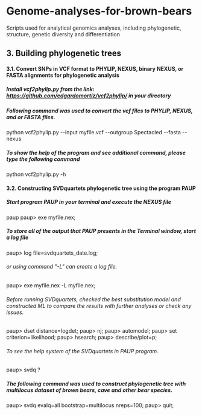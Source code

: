 # Genome-analyses-for-brown-bears
Scripts used for analytical genomics analyses, including phylogenetic, structure, genetic diversity and differentiation

## 3. Building phylogenetic trees
#### 3.1. Convert SNPs in VCF format to PHYLIP, NEXUS, binary NEXUS, or FASTA alignments for phylogenetic analysis
  ##### Install vcf2phylip.py from the link: https://github.com/edgardomortiz/vcf2phylip/ in your directory
  ##### Following command was used to convert the vcf files to PHYLIP, NEXUS, and or FASTA files. 
python vcf2phylip.py --input myfile.vcf --outgroup Spectacled --fasta --nexus
  ##### To show the help of the program and see additional command, please type the following command
python vcf2phylip.py -h

#### 3.2. Constructing SVDquartets phylogenetic tree using the program PAUP
  ##### Start program PAUP in your terminal and execute the NEXUS file 
paup
paup> exe myfile.nex;
  ##### To store all of the output that PAUP presents in the Terminal window, start a log file 
paup> log file=svdquartets_date.log;
  ###### or using command "-L" can create a log file.  
paup> exe myfile.nex -L myfile.nex; 
  ###### Before running SVDquartets, checked the best substitution model and constructed ML to compare the results with further analyses or check any issues. 
paup> dset distance=logdet;
paup> nj;
paup> automodel;
paup> set criterion=likelihood;
paup> hsearch;
paup> describe/plot=p;
  ###### To see the help system of the SVDquartets in PAUP program. 
paup> svdq ?
  ##### The following command was used to construct phylogenetic tree with multilocus dataset of brown bears, cave and other bear species. 
paup> svdq evalq=all bootstrap=multilocus nreps=100;
paup> quit;
